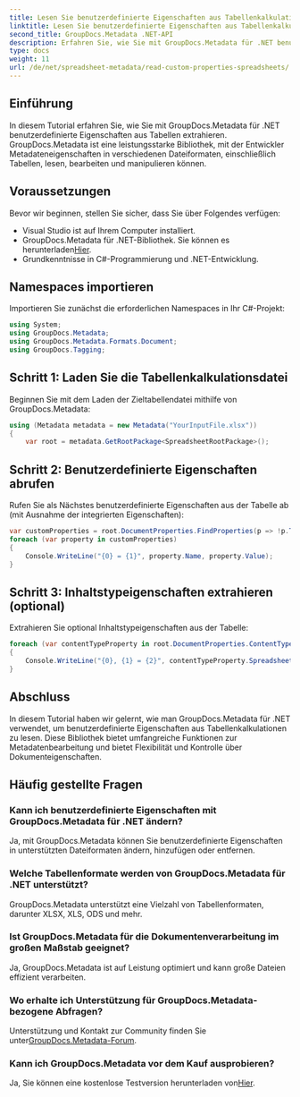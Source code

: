 ```yaml
---
title: Lesen Sie benutzerdefinierte Eigenschaften aus Tabellenkalkulationen in .NET
linktitle: Lesen Sie benutzerdefinierte Eigenschaften aus Tabellenkalkulationen in .NET
second_title: GroupDocs.Metadata .NET-API
description: Erfahren Sie, wie Sie mit GroupDocs.Metadata für .NET benutzerdefinierte Eigenschaften aus Tabellen extrahieren. Verbessern Sie die Metadatenbearbeitung in Ihren .NET-Anwendungen.
type: docs
weight: 11
url: /de/net/spreadsheet-metadata/read-custom-properties-spreadsheets/
---
```

## Einführung
In diesem Tutorial erfahren Sie, wie Sie mit GroupDocs.Metadata für .NET benutzerdefinierte Eigenschaften aus Tabellen extrahieren. GroupDocs.Metadata ist eine leistungsstarke Bibliothek, mit der Entwickler Metadateneigenschaften in verschiedenen Dateiformaten, einschließlich Tabellen, lesen, bearbeiten und manipulieren können.
## Voraussetzungen
Bevor wir beginnen, stellen Sie sicher, dass Sie über Folgendes verfügen:
- Visual Studio ist auf Ihrem Computer installiert.
-  GroupDocs.Metadata für .NET-Bibliothek. Sie können es herunterladen[Hier](https://releases.groupdocs.com/metadata/net/).
- Grundkenntnisse in C#-Programmierung und .NET-Entwicklung.

## Namespaces importieren
Importieren Sie zunächst die erforderlichen Namespaces in Ihr C#-Projekt:
```csharp
using System;
using GroupDocs.Metadata;
using GroupDocs.Metadata.Formats.Document;
using GroupDocs.Tagging;
```
## Schritt 1: Laden Sie die Tabellenkalkulationsdatei
Beginnen Sie mit dem Laden der Zieltabellendatei mithilfe von GroupDocs.Metadata:
```csharp
using (Metadata metadata = new Metadata("YourInputFile.xlsx"))
{
    var root = metadata.GetRootPackage<SpreadsheetRootPackage>();
```
## Schritt 2: Benutzerdefinierte Eigenschaften abrufen
Rufen Sie als Nächstes benutzerdefinierte Eigenschaften aus der Tabelle ab (mit Ausnahme der integrierten Eigenschaften):
```csharp
var customProperties = root.DocumentProperties.FindProperties(p => !p.Tags.Contains(Tags.Document.BuiltIn));
foreach (var property in customProperties)
{
    Console.WriteLine("{0} = {1}", property.Name, property.Value);
}
```
## Schritt 3: Inhaltstypeigenschaften extrahieren (optional)
Extrahieren Sie optional Inhaltstypeigenschaften aus der Tabelle:
```csharp
foreach (var contentTypeProperty in root.DocumentProperties.ContentTypeProperties.ToList())
{
    Console.WriteLine("{0}, {1} = {2}", contentTypeProperty.SpreadsheetPropertyType, contentTypeProperty.Name, contentTypeProperty.SpreadsheetPropertyValue);
}
```

## Abschluss
In diesem Tutorial haben wir gelernt, wie man GroupDocs.Metadata für .NET verwendet, um benutzerdefinierte Eigenschaften aus Tabellenkalkulationen zu lesen. Diese Bibliothek bietet umfangreiche Funktionen zur Metadatenbearbeitung und bietet Flexibilität und Kontrolle über Dokumenteigenschaften.

## Häufig gestellte Fragen
### Kann ich benutzerdefinierte Eigenschaften mit GroupDocs.Metadata für .NET ändern?
Ja, mit GroupDocs.Metadata können Sie benutzerdefinierte Eigenschaften in unterstützten Dateiformaten ändern, hinzufügen oder entfernen.
### Welche Tabellenformate werden von GroupDocs.Metadata für .NET unterstützt?
GroupDocs.Metadata unterstützt eine Vielzahl von Tabellenformaten, darunter XLSX, XLS, ODS und mehr.
### Ist GroupDocs.Metadata für die Dokumentenverarbeitung im großen Maßstab geeignet?
Ja, GroupDocs.Metadata ist auf Leistung optimiert und kann große Dateien effizient verarbeiten.
### Wo erhalte ich Unterstützung für GroupDocs.Metadata-bezogene Abfragen?
 Unterstützung und Kontakt zur Community finden Sie unter[GroupDocs.Metadata-Forum](https://forum.groupdocs.com/c/metadata/14).
### Kann ich GroupDocs.Metadata vor dem Kauf ausprobieren?
 Ja, Sie können eine kostenlose Testversion herunterladen von[Hier](https://releases.groupdocs.com/).